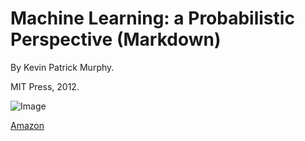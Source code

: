 # Machine Learning: a Probabilistic Perspective (Markdown)

By Kevin Patrick Murphy.

MIT Press, 2012.

![Image](http://people.cs.ubc.ca/~murphyk/MLbook/cover-lowres.jpg)

[Amazon](https://www.amazon.com/Machine-Learning-Probabilistic-Perspective-Computation/dp/0262018020/ref=sr_1_2?ie=UTF8&qid=1336857747&sr=8-2)

